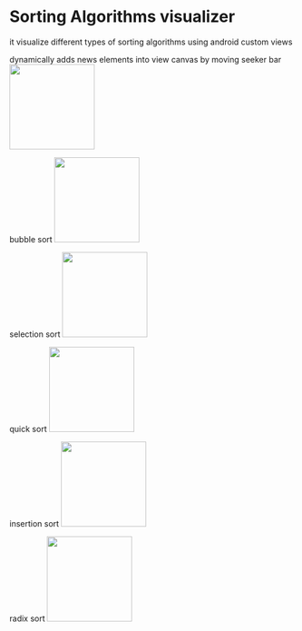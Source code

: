 # Sorting Algorithms visualizer
it visualize different types of sorting algorithms using android custom views 

dynamically adds news elements into view canvas by moving seeker bar
<img src="/assets/index.gif" width="150">

bubble sort
<img src="/assets/bubble.gif" width="150">

selection sort
<img src="/assets/selection.gif" width="150">

quick sort
<img src="/assets/quick.gif" width="150">

insertion sort
<img src="/assets/insertion.gif" width="150">

radix sort
<img src="/assets/radix.gif" width="150">


